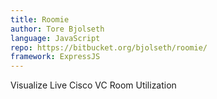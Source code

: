 ```yaml
---
title: Roomie
author: Tore Bjolseth
language: JavaScript
repo: https://bitbucket.org/bjolseth/roomie/
framework: ExpressJS
---
```


Visualize Live Cisco VC Room Utilization

